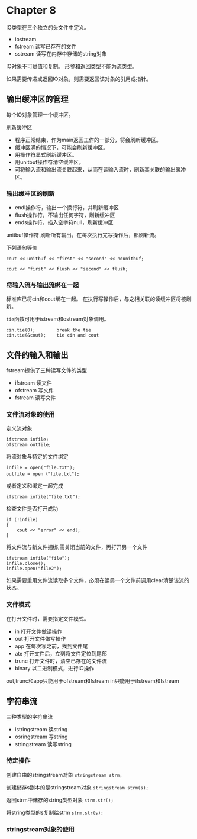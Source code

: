 # Chapter 8

IO类型在三个独立的头文件中定义。
+ iostream
+ fstream
读写已存在的文件
+ sstream
读写在内存中存储的string对象

IO对象不可赋值和复制。
形参和返回类型不能为流类型。

如果需要传递或返回IO对象，则需要返回该对象的引用或指针。

## 输出缓冲区的管理

每个IO对象管理一个缓冲区。

刷新缓冲区
+ 程序正常结束，作为main返回工作的一部分，将会刷新缓冲区。
+ 缓冲区满的情况下，可能会刷新缓冲区。
+ 用操作符显式刷新缓冲区。
+ 用unitbuf操作符清空缓冲区。
+ 可将输入流和输出流关联起来，从而在读输入流时，刷新其关联的输出缓冲区。

### 输出缓冲区的刷新

+ endl操作符，输出一个换行符，并刷新缓冲区
+ flush操作符，不输出任何字符，刷新缓冲区
+ ends操作符，插入空字符null，刷新缓冲区

unitbuf操作符
刷新所有输出，在每次执行完写操作后，都刷新流。

下列语句等价
```
cout << unitbuf << "first" << "second" << nounitbuf;

cout << "first" << flush << "second" << flush;
```

### 将输入流与输出流绑在一起

标准库已将cin和cout绑在一起。
在执行写操作后，与之相关联的读缓冲区将被刷新。

`tie`函数可用于istream和ostream对象调用。
```
cin.tie(0);        break the tie
cin.tie(&cout);    tie cin and cout
```

## 文件的输入和输出

fstream提供了三种读写文件的类型
+ ifstream 读文件
+ ofstream 写文件
+ fstream  读写文件

### 文件流对象的使用

定义流对象
```
ifstream infile;
ofstream outfile;
```

将流对象与特定的文件绑定
```
infile = open("file.txt");
outfile = open（"file.txt");
```

或者定义和绑定一起完成
```
ifstream infile("file.txt");
```

检查文件是否打开成功
```
if (!infile)
{
	cout << "error" << endl;
}
```

将文件流与新文件捆绑,需关闭当前的文件，再打开另一个文件
```
ifstream infile("file");
infile.close();
infile.open("file2");
```

如果需要重用文件流读取多个文件，必须在读另一个文件前调用clear清楚该流的状态。

### 文件模式

在打开文件时，需要指定文件模式。

+ in 打开文件做读操作
+ out 打开文件做写操作
+ app 在每次写之前，找到文件尾
+ ate 打开文件后，立刻将文件定位到尾部
+ trunc 打开文件时，清空已存在的文件流
+ binary 以二进制模式，进行IO操作

out,trunc和app只能用于ofstream和fstream
in只能用于ifstream和fstream

## 字符串流

三种类型的字符串流
+ istringstream 读string
+ osringstream 写string
+ stringstream 读写string

### 特定操作

创建自由的stringstream对象
`stringstream strm;`

创建储存s副本的是stringstream对象
`stringstream strm(s);`

返回strm中储存的string类型对象
`strm.str();`

将string类型的s复制给strm
`strm.str(s);`

### stringstream对象的使用


